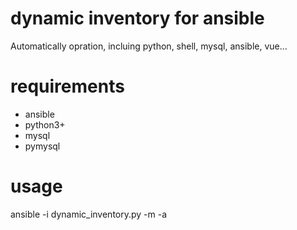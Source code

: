 # dynamic inventory for ansible
Automatically opration, incluing python, shell, mysql, ansible, vue...

# requirements
- ansible
- python3+
- mysql
- pymysql

# usage 
ansible -i dynamic_inventory.py <group-name> -m <module> -a <args>
  
